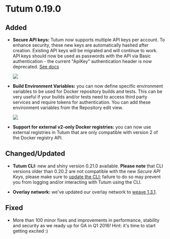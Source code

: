 # Tutum 0.19.0

## Added

- **Secure API keys:** Tutum now supports multiple API keys per account. To enhance security, these new keys are automatically hashed after creation. Existing API keys will be migrated and will continue to work. API keys should now be used as passwords with the API via Basic authentication - the current "ApiKey" authentication header is now deprecated. [See docs](https://docs.tutum.co/v2/api/#authentication)

  ![](http://s.tutum.co.s3.amazonaws.com/changelog/0.19.0/secure-keys.png)

- **Build Environment Variables:** you can now define specific environment variables to be used for Docker repository builds and tests. This can be very useful if your builds and/or tests need to access third party services and require tokens for authentication. You can add these environment variables from the Repository edit view.

  ![](http://s.tutum.co.s3.amazonaws.com/changelog/0.19.0/Build_env_vars.png)

- **Support for external v2-only Docker registries:** you can now use external registries in Tutum that are only compatible with version 2 of the Docker registry API.

## Changed/Updated

- **Tutum CLI:** new and shiny version 0.21.0 available. **Please note** that CLI versions older than 0.20.2 are not compatible with the new *Secure API Keys*, please make sure to [update the CLI](https://support.tutum.co/support/solutions/articles/5000049209-installing-the-command-line-interface-tool); failure to do so may prevent you from logging and/or interacting with Tutum using the CLI.

- **Overlay network:** we've updated our overlay network to [weave 1.3.1](https://github.com/weaveworks/weave/blob/master/CHANGELOG.md#release-131).

## Fixed

- More than 100 minor fixes and improvements in performance, stability and security as we ready up for GA in Q1 2016! Hint: it's time to start getting excited :)

